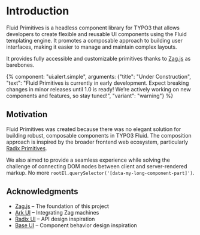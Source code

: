 # Introduction

Fluid Primitives is a headless component library for TYPO3 that allows developers to create flexible and reusable UI components using the Fluid templating engine. It promotes a composable approach to building user interfaces, making it easier to manage and maintain complex layouts.

It provides fully accessible and customizable primitives thanks to [Zag.js](https://zagjs.com/) as barebones.

{% component: "ui:alert.simple", arguments: {"title": "Under Construction", "text": "Fluid Primitives is currently in early development. Expect breaking changes in minor releases until 1.0 is ready! We’re actively working on new components and features, so stay tuned!", "variant": "warning"} %}

## Motivation

Fluid Primitives was created because there was no elegant solution for building robust, composable components in TYPO3 Fluid. The composition approach is inspired by the broader frontend web ecosystem, particularly [Radix Primitives](https://www.radix-ui.com/primitives).

We also aimed to provide a seamless experience while solving the challenge of connecting DOM nodes between client and server-rendered markup. No more `rootEl.querySelector('[data-my-long-component-part]')`.

## Acknowledgments

- [Zag.js](https://zagjs.com/) – The foundation of this project
- [Ark UI](https://ark-ui.com/) – Integrating Zag machines
- [Radix UI](https://www.radix-ui.com/primitives) – API design inspiration
- [Base UI](https://base-ui.com/) – Component behavior design inspiration

